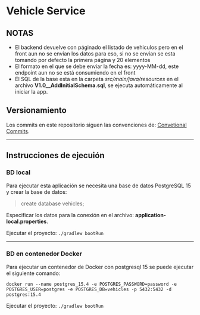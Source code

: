 # Vehicle Service
## NOTAS
* El backend devuelve con páginado el listado de vehiculos pero en el front aun no se envian los datos para eso, si no se envian se esta tomando por defecto la primera página y 20 elementos
* El formato en el que se debe enviar la fecha es: yyyy-MM-dd, este endpoint aun no se está consumiendo en el front
* El SQL de la base esta en la carpeta *src/main/java/resources* en el archivo **V1.0__AddInitialSchema.sql**, se ejecuta automáticamente al iniciar la app.
## Versionamiento
Los commits en este repositorio siguen las convenciones de: [Convetional Commits](https://www.conventionalcommits.org/en/v1.0.0/).
___
## Instrucciones de ejecuión

### BD local
Para ejecutar esta aplicación se necesita una base de datos PostgreSQL 15 y crear la base de datos: 
> create database vehicles;

Especificar los datos para la conexión en el archivo: **application-local.properties**.

Ejecutar el proyecto: `./gradlew bootRun`

---
### BD en contenedor Docker
Para ejecutar un contenedor de Docker con postgresql 15 se puede ejecutar el siguiente comando:

`docker run --name postgres_15.4 -e POSTGRES_PASSWORD=password -e POSTGRES_USER=postgres -e POSTGRES_DB=vehicles -p 5432:5432 -d postgres:15.4`

Ejecutar el proyecto: `./gradlew bootRun`
